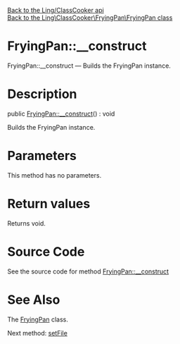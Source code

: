 [Back to the Ling/ClassCooker api](https://github.com/lingtalfi/ClassCooker/blob/master/doc/api/Ling/ClassCooker.md)<br>
[Back to the Ling\ClassCooker\FryingPan\FryingPan class](https://github.com/lingtalfi/ClassCooker/blob/master/doc/api/Ling/ClassCooker/FryingPan/FryingPan.md)


FryingPan::__construct
================



FryingPan::__construct — Builds the FryingPan instance.




Description
================


public [FryingPan::__construct](https://github.com/lingtalfi/ClassCooker/blob/master/doc/api/Ling/ClassCooker/FryingPan/FryingPan/__construct.md)() : void




Builds the FryingPan instance.




Parameters
================

This method has no parameters.


Return values
================

Returns void.








Source Code
===========
See the source code for method [FryingPan::__construct](https://github.com/lingtalfi/ClassCooker/blob/master/FryingPan/FryingPan.php#L81-L88)


See Also
================

The [FryingPan](https://github.com/lingtalfi/ClassCooker/blob/master/doc/api/Ling/ClassCooker/FryingPan/FryingPan.md) class.

Next method: [setFile](https://github.com/lingtalfi/ClassCooker/blob/master/doc/api/Ling/ClassCooker/FryingPan/FryingPan/setFile.md)<br>

